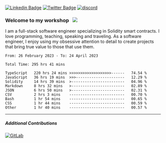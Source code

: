 [![Linkedin Badge](https://img.shields.io/badge/-LinkedIn-0e76a8?style=flat-square&logo=Linkedin&logoColor=white)](https://www.linkedin.com/in/jason-schwarz-75b91482/)
[![Twitter Badge](https://img.shields.io/badge/-Twitter-00acee?style=flat-square&logo=Twitter&logoColor=white)](https://twitter.com/passandscore)
[![discord](https://img.shields.io/badge/Discord-blue?logo=discord&logoColor=white)](https://discordapp.com/users/#3518)

### Welcome to my workshop &nbsp; ![](https://visitor-badge.glitch.me/badge?page_id=passandscore.passandscore)

I am a full-stack software engineer specializing in Solidity smart contracts. I love programming, teaching, speaking and traveling. As a software engineer, I enjoy using my obsessive attention to detail to create projects that bring true value to those that use them.

<!--START_SECTION:waka-->

```text
From: 26 February 2023 - To: 24 April 2023

Total Time: 295 hrs 41 mins

TypeScript   220 hrs 24 mins >>>>>>>>>>>>>>>>>>>------   74.54 %
JavaScript   36 hrs 19 mins  >>>----------------------   12.29 %
Solidity     14 hrs 39 mins  >------------------------   04.96 %
Markdown     8 hrs 32 mins   >------------------------   02.89 %
JSON         6 hrs 50 mins   >------------------------   02.31 %
CSV          2 hrs 3 mins    -------------------------   00.70 %
Bash         1 hr 54 mins    -------------------------   00.65 %
CSS          1 hr 44 mins    -------------------------   00.59 %
Other        1 hr 40 mins    -------------------------   00.57 %
```

<!--END_SECTION:waka-->

<hr/>

##### Additional Contributions

[![GitLab](https://img.shields.io/badge/GitLab-orange?logo=gitlab&logoColor=white)](https://gitlab.com/jason_schwarz)
